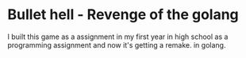 # Bullet hell - Revenge of the golang

I built this game as a assignment in my first year in high school as a programming assignment and now it's getting a remake. in golang.

